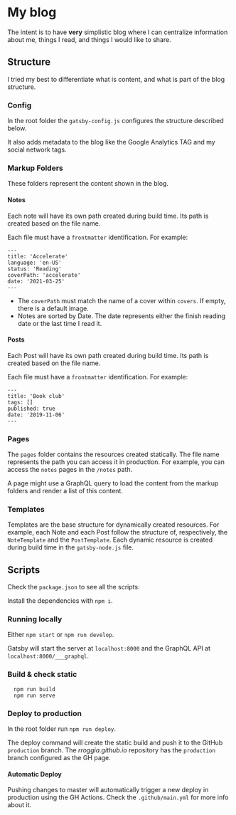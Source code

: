 # My blog
The intent is to have **very** simplistic blog where I can centralize information about me, things I read, and things I would like to share.

## Structure
I tried my best to differentiate what is content, and what is part of the blog structure.

### Config

In the root folder the `gatsby-config.js` configures the structure described below.

It also adds metadata to the blog like the Google Analytics TAG and my social network tags.

### Markup Folders
These folders represent the content shown in the blog.

#### Notes
Each note will have its own path created during build time. Its path is created based on the file name.

Each file must have a `frontmatter` identification. For example:

```
---
title: 'Accelerate'
language: 'en-US'
status: 'Reading'
coverPath: 'accelerate'
date: '2021-03-25'
---
```

- The `coverPath` must match the name of a cover within `covers`. If empty, there is a default image.
- Notes are sorted by Date. The date represents either the finish reading date or the last time I read it.

#### Posts
Each Post will have its own path created during build time. Its path is created based on the file name.

Each file must have a `frontmatter` identification. For example:
```
---
title: 'Book club'
tags: []
published: true
date: '2019-11-06'
---
```

### Pages
The `pages` folder contains the resources created statically. The file name represents the path you can access it in production. For example, you can access the `notes` pages in the `/notes` path.

A page might use a GraphQL query to load the content from the markup folders and render a list of this content.

### Templates
Templates are the base structure for dynamically created resources. For example, each Note and each Post follow the structure of, respectively, the `NoteTemplate` and the `PostTemplate`. Each dynamic resource is created during build time in the `gatsby-node.js` file.


## Scripts
Check the `package.json` to see all the scripts:

Install the dependencies with `npm i`.

### Running locally
Either `npm start` or `npm run develop`.

Gatsby will start the server at `localhost:8000` and the GraphQL API at `localhost:8000/___graphql`.

### Build & check static

```
  npm run build 
  npm run serve
```

### Deploy to production
In the root folder run `npm run deploy`.

The deploy command will create the static build and push it to the GitHub `production` branch. The *rroggia.github.io* repository has the `production` branch configured as the GH page.

#### Automatic Deploy
Pushing changes to master will automatically trigger a new deploy in production using the GH Actions. Check the `.github/main.yml` for more info about it.